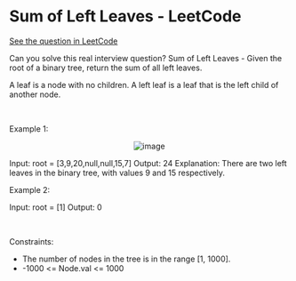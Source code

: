 # Sum of Left Leaves - LeetCode
[See the question in LeetCode](https://leetcode.com/problems/sum-of-left-leaves/submissions/1792359433/?envType=problem-list-v2&envId=binary-tree)

Can you solve this real interview question? Sum of Left Leaves - Given the root of a binary tree, return the sum of all left leaves.

A leaf is a node with no children. A left leaf is a leaf that is the left child of another node.

 

Example 1:


<p align="center">
  <img src="https://assets.leetcode.com/uploads/2021/04/08/leftsum-tree.jpg" alt="image" >
</p>



Input: root = [3,9,20,null,null,15,7]
Output: 24
Explanation: There are two left leaves in the binary tree, with values 9 and 15 respectively.


Example 2:


Input: root = [1]
Output: 0


 

Constraints:

 * The number of nodes in the tree is in the range [1, 1000].
 * -1000 <= Node.val <= 1000
